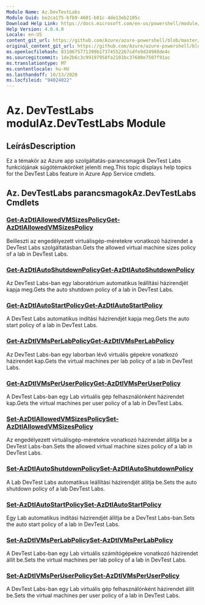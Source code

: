 ```yaml
---
Module Name: Az.DevTestLabs
Module Guid: be2ca175-bfb9-4601-b01c-4de13eb2105c
Download Help Link: https://docs.microsoft.com/en-us/powershell/module/az.devtestlabs
Help Version: 4.0.4.0
Locale: en-US
content_git_url: https://github.com/Azure/azure-powershell/blob/master/src/DevTestLabs/DevTestLabs/help/Az.DevTestLabs.md
original_content_git_url: https://github.com/Azure/azure-powershell/blob/master/src/DevTestLabs/DevTestLabs/help/Az.DevTestLabs.md
ms.openlocfilehash: 8310675771399b17374552267cdfe9d34988de4c
ms.sourcegitcommit: 1de2b6c3c99197958fa2101bc37680e7507f91ac
ms.translationtype: MT
ms.contentlocale: hu-HU
ms.lasthandoff: 10/13/2020
ms.locfileid: "94024022"
---
```

# <span data-ttu-id="3c27e-101">Az. DevTestLabs modul</span><span class="sxs-lookup"><span data-stu-id="3c27e-101">Az.DevTestLabs Module</span></span>
## <span data-ttu-id="3c27e-102">Leírás</span><span class="sxs-lookup"><span data-stu-id="3c27e-102">Description</span></span>
<span data-ttu-id="3c27e-103">Ez a témakör az Azure app szolgáltatás-parancsmagok DevTest Labs funkciójának súgótémaköröket jeleníti meg.</span><span class="sxs-lookup"><span data-stu-id="3c27e-103">This topic displays help topics for the DevTest Labs feature in Azure App Service cmdlets.</span></span>

## <span data-ttu-id="3c27e-104">Az. DevTestLabs parancsmagok</span><span class="sxs-lookup"><span data-stu-id="3c27e-104">Az.DevTestLabs Cmdlets</span></span>
### [<span data-ttu-id="3c27e-105">Get-AzDtlAllowedVMSizesPolicy</span><span class="sxs-lookup"><span data-stu-id="3c27e-105">Get-AzDtlAllowedVMSizesPolicy</span></span>](Get-AzDtlAllowedVMSizesPolicy.md)
<span data-ttu-id="3c27e-106">Beilleszti az engedélyezett virtuálisgép-méretekre vonatkozó házirendet a DevTest Labs szolgáltatásban.</span><span class="sxs-lookup"><span data-stu-id="3c27e-106">Gets the allowed virtual machine sizes policy of a lab in DevTest Labs.</span></span>

### [<span data-ttu-id="3c27e-107">Get-AzDtlAutoShutdownPolicy</span><span class="sxs-lookup"><span data-stu-id="3c27e-107">Get-AzDtlAutoShutdownPolicy</span></span>](Get-AzDtlAutoShutdownPolicy.md)
<span data-ttu-id="3c27e-108">Az DevTest Labs-ban egy laboratórium automatikus leállítási házirendjét kapja meg.</span><span class="sxs-lookup"><span data-stu-id="3c27e-108">Gets the auto shutdown policy of a lab in DevTest Labs.</span></span>

### [<span data-ttu-id="3c27e-109">Get-AzDtlAutoStartPolicy</span><span class="sxs-lookup"><span data-stu-id="3c27e-109">Get-AzDtlAutoStartPolicy</span></span>](Get-AzDtlAutoStartPolicy.md)
<span data-ttu-id="3c27e-110">A DevTest Labs automatikus indítási házirendjét kapja meg.</span><span class="sxs-lookup"><span data-stu-id="3c27e-110">Gets the auto start policy of a lab in DevTest Labs.</span></span>

### [<span data-ttu-id="3c27e-111">Get-AzDtlVMsPerLabPolicy</span><span class="sxs-lookup"><span data-stu-id="3c27e-111">Get-AzDtlVMsPerLabPolicy</span></span>](Get-AzDtlVMsPerLabPolicy.md)
<span data-ttu-id="3c27e-112">Az DevTest Labs-ban egy laborban lévő virtuális gépekre vonatkozó házirendet kap.</span><span class="sxs-lookup"><span data-stu-id="3c27e-112">Gets the virtual machines per lab policy of a lab in DevTest Labs.</span></span>

### [<span data-ttu-id="3c27e-113">Get-AzDtlVMsPerUserPolicy</span><span class="sxs-lookup"><span data-stu-id="3c27e-113">Get-AzDtlVMsPerUserPolicy</span></span>](Get-AzDtlVMsPerUserPolicy.md)
<span data-ttu-id="3c27e-114">A DevTest Labs-ban egy Lab virtuális gép felhasználónként házirendet kap.</span><span class="sxs-lookup"><span data-stu-id="3c27e-114">Gets the virtual machines per user policy of a lab in DevTest Labs.</span></span>

### [<span data-ttu-id="3c27e-115">Set-AzDtlAllowedVMSizesPolicy</span><span class="sxs-lookup"><span data-stu-id="3c27e-115">Set-AzDtlAllowedVMSizesPolicy</span></span>](Set-AzDtlAllowedVMSizesPolicy.md)
<span data-ttu-id="3c27e-116">Az engedélyezett virtuálisgép-méretekre vonatkozó házirendet állítja be a DevTest Labs-ban.</span><span class="sxs-lookup"><span data-stu-id="3c27e-116">Sets the allowed virtual machine sizes policy of a lab in DevTest Labs.</span></span>

### [<span data-ttu-id="3c27e-117">Set-AzDtlAutoShutdownPolicy</span><span class="sxs-lookup"><span data-stu-id="3c27e-117">Set-AzDtlAutoShutdownPolicy</span></span>](Set-AzDtlAutoShutdownPolicy.md)
<span data-ttu-id="3c27e-118">A Lab DevTest Labs automatikus leállítási házirendjét állítja be.</span><span class="sxs-lookup"><span data-stu-id="3c27e-118">Sets the auto shutdown policy of a lab DevTest Labs.</span></span>

### [<span data-ttu-id="3c27e-119">Set-AzDtlAutoStartPolicy</span><span class="sxs-lookup"><span data-stu-id="3c27e-119">Set-AzDtlAutoStartPolicy</span></span>](Set-AzDtlAutoStartPolicy.md)
<span data-ttu-id="3c27e-120">Egy Lab automatikus indítási házirendjét állítja be a DevTest Labs-ban.</span><span class="sxs-lookup"><span data-stu-id="3c27e-120">Sets the auto start policy of a lab in DevTest Labs.</span></span>

### [<span data-ttu-id="3c27e-121">Set-AzDtlVMsPerLabPolicy</span><span class="sxs-lookup"><span data-stu-id="3c27e-121">Set-AzDtlVMsPerLabPolicy</span></span>](Set-AzDtlVMsPerLabPolicy.md)
<span data-ttu-id="3c27e-122">A DevTest Labs-ban egy Lab virtuális számítógépekre vonatkozó házirendet állít be.</span><span class="sxs-lookup"><span data-stu-id="3c27e-122">Sets the virtual machines per lab policy of a lab in DevTest Labs.</span></span>

### [<span data-ttu-id="3c27e-123">Set-AzDtlVMsPerUserPolicy</span><span class="sxs-lookup"><span data-stu-id="3c27e-123">Set-AzDtlVMsPerUserPolicy</span></span>](Set-AzDtlVMsPerUserPolicy.md)
<span data-ttu-id="3c27e-124">A DevTest Labs-ban egy Lab virtuális gép felhasználónként házirendet állít be.</span><span class="sxs-lookup"><span data-stu-id="3c27e-124">Sets the virtual machines per user policy of a lab in DevTest Labs.</span></span>

